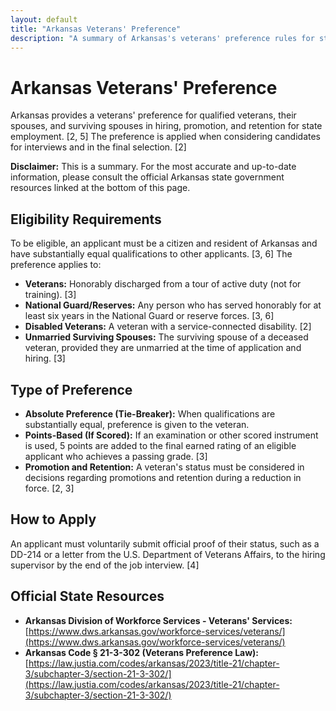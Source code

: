 ```yaml
---
layout: default
title: "Arkansas Veterans' Preference"
description: "A summary of Arkansas's veterans' preference rules for state employment."
---
```


# Arkansas Veterans' Preference

Arkansas provides a veterans' preference for qualified veterans, their spouses, and surviving spouses in hiring, promotion, and retention for state employment. [2, 5] The preference is applied when considering candidates for interviews and in the final selection. [2]

**Disclaimer:** This is a summary. For the most accurate and up-to-date information, please consult the official Arkansas state government resources linked at the bottom of this page.

## Eligibility Requirements

To be eligible, an applicant must be a citizen and resident of Arkansas and have substantially equal qualifications to other applicants. [3, 6] The preference applies to:
*   **Veterans:** Honorably discharged from a tour of active duty (not for training). [3]
*   **National Guard/Reserves:** Any person who has served honorably for at least six years in the National Guard or reserve forces. [3, 6]
*   **Disabled Veterans:** A veteran with a service-connected disability. [2]
*   **Unmarried Surviving Spouses:** The surviving spouse of a deceased veteran, provided they are unmarried at the time of application and hiring. [3]

## Type of Preference

*   **Absolute Preference (Tie-Breaker):** When qualifications are substantially equal, preference is given to the veteran.
*   **Points-Based (If Scored):** If an examination or other scored instrument is used, 5 points are added to the final earned rating of an eligible applicant who achieves a passing grade. [3]
*   **Promotion and Retention:** A veteran's status must be considered in decisions regarding promotions and retention during a reduction in force. [2, 3]

## How to Apply

An applicant must voluntarily submit official proof of their status, such as a DD-214 or a letter from the U.S. Department of Veterans Affairs, to the hiring supervisor by the end of the job interview. [4]

## Official State Resources

*   **Arkansas Division of Workforce Services - Veterans' Services:** [https://www.dws.arkansas.gov/workforce-services/veterans/](https://www.dws.arkansas.gov/workforce-services/veterans/)
*   **Arkansas Code § 21-3-302 (Veterans Preference Law):** [https://law.justia.com/codes/arkansas/2023/title-21/chapter-3/subchapter-3/section-21-3-302/](https://law.justia.com/codes/arkansas/2023/title-21/chapter-3/subchapter-3/section-21-3-302/)

